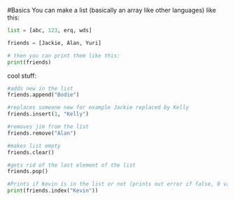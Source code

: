 #Basics 
You can make a list (basically an array like other languages) like this:

```python
list = [abc, 123, erq, wds]

friends = [Jackie, Alan, Yuri]

# then you can print them like this:
print(friends)
```


cool stuff:

```python
#adds new in the list
friends.append("Bodie")

#replaces someone new for example Jackie replaced by Kelly
friends.insert(1, "Kelly")

#removes jim from the list
friends.remove("Alan")

#makes list empty
friends.clear()

#gets rid of the last element of the list
friends.pop()

#Prints if Kevin is in the list or not (prints out error if false, 0 value if true)
print(friends.index("Kevin"))
```

